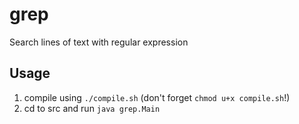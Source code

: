 # grep
Search lines of text with regular expression

## Usage
1. compile using `./compile.sh` (don't forget `chmod u+x compile.sh`!)
2. cd to src and run `java grep.Main`


